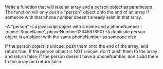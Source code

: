 Write a function that will take an array and a person object as parameters. The function will only push a "person" object onto the end of an array if someone with that phone number doesn't already exist in that array.

-A "person" is a javascript object with a name and a phoneNumber : {name:'SomeName', phoneNumber:1234567890}
-A duplicate person object is an object with the same phoneNumber as someone else

If the person object is unique, push them onto the end of the array, and return true.
If the person object is NOT unique, don't push them to the array and return false;
If the person doesn't have a phoneNumber, don't add them to the array and return false.